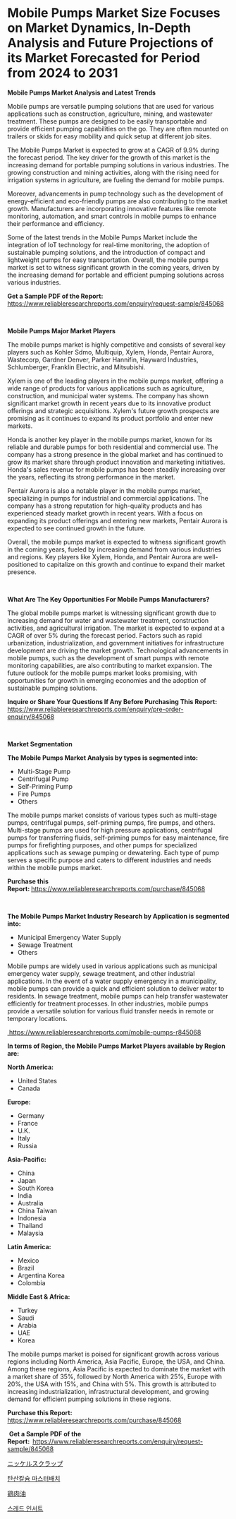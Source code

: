 <p><h1>Mobile Pumps Market Size Focuses on Market Dynamics, In-Depth Analysis and Future Projections of its Market Forecasted for Period from 2024 to 2031</h1></p><p><strong>Mobile Pumps Market Analysis and Latest Trends</strong></p>
<p><p>Mobile pumps are versatile pumping solutions that are used for various applications such as construction, agriculture, mining, and wastewater treatment. These pumps are designed to be easily transportable and provide efficient pumping capabilities on the go. They are often mounted on trailers or skids for easy mobility and quick setup at different job sites.</p><p>The Mobile Pumps Market is expected to grow at a CAGR of 9.9% during the forecast period. The key driver for the growth of this market is the increasing demand for portable pumping solutions in various industries. The growing construction and mining activities, along with the rising need for irrigation systems in agriculture, are fueling the demand for mobile pumps.</p><p>Moreover, advancements in pump technology such as the development of energy-efficient and eco-friendly pumps are also contributing to the market growth. Manufacturers are incorporating innovative features like remote monitoring, automation, and smart controls in mobile pumps to enhance their performance and efficiency.</p><p>Some of the latest trends in the Mobile Pumps Market include the integration of IoT technology for real-time monitoring, the adoption of sustainable pumping solutions, and the introduction of compact and lightweight pumps for easy transportation. Overall, the mobile pumps market is set to witness significant growth in the coming years, driven by the increasing demand for portable and efficient pumping solutions across various industries.</p></p>
<p><strong>Get a Sample PDF of the Report:&nbsp;</strong> <a href="https://www.reliableresearchreports.com/enquiry/request-sample/845068">https://www.reliableresearchreports.com/enquiry/request-sample/845068</a></p>
<p>&nbsp;</p>
<p><strong>Mobile Pumps Major Market Players</strong></p>
<p><p>The mobile pumps market is highly competitive and consists of several key players such as Kohler Sdmo, Multiquip, Xylem, Honda, Pentair Aurora, Wastecorp, Gardner Denver, Parker Hannifin, Hayward Industries, Schlumberger, Franklin Electric, and Mitsubishi. </p><p>Xylem is one of the leading players in the mobile pumps market, offering a wide range of products for various applications such as agriculture, construction, and municipal water systems. The company has shown significant market growth in recent years due to its innovative product offerings and strategic acquisitions. Xylem's future growth prospects are promising as it continues to expand its product portfolio and enter new markets.</p><p>Honda is another key player in the mobile pumps market, known for its reliable and durable pumps for both residential and commercial use. The company has a strong presence in the global market and has continued to grow its market share through product innovation and marketing initiatives. Honda's sales revenue for mobile pumps has been steadily increasing over the years, reflecting its strong performance in the market.</p><p>Pentair Aurora is also a notable player in the mobile pumps market, specializing in pumps for industrial and commercial applications. The company has a strong reputation for high-quality products and has experienced steady market growth in recent years. With a focus on expanding its product offerings and entering new markets, Pentair Aurora is expected to see continued growth in the future.</p><p>Overall, the mobile pumps market is expected to witness significant growth in the coming years, fueled by increasing demand from various industries and regions. Key players like Xylem, Honda, and Pentair Aurora are well-positioned to capitalize on this growth and continue to expand their market presence.</p></p>
<p>&nbsp;</p>
<p><strong>What Are The Key Opportunities For Mobile Pumps Manufacturers?</strong></p>
<p><p>The global mobile pumps market is witnessing significant growth due to increasing demand for water and wastewater treatment, construction activities, and agricultural irrigation. The market is expected to expand at a CAGR of over 5% during the forecast period. Factors such as rapid urbanization, industrialization, and government initiatives for infrastructure development are driving the market growth. Technological advancements in mobile pumps, such as the development of smart pumps with remote monitoring capabilities, are also contributing to market expansion. The future outlook for the mobile pumps market looks promising, with opportunities for growth in emerging economies and the adoption of sustainable pumping solutions.</p></p>
<p><strong>Inquire or Share Your Questions If Any Before Purchasing This Report:</strong> <a href="https://www.reliableresearchreports.com/enquiry/pre-order-enquiry/845068">https://www.reliableresearchreports.com/enquiry/pre-order-enquiry/845068</a></p>
<p>&nbsp;</p>
<p><strong>Market Segmentation</strong></p>
<p><strong>The Mobile Pumps Market Analysis by types is segmented into:</strong></p>
<p><ul><li>Multi-Stage Pump</li><li>Centrifugal Pump</li><li>Self-Priming Pump</li><li>Fire Pumps</li><li>Others</li></ul></p>
<p><p>The mobile pumps market consists of various types such as multi-stage pumps, centrifugal pumps, self-priming pumps, fire pumps, and others. Multi-stage pumps are used for high pressure applications, centrifugal pumps for transferring fluids, self-priming pumps for easy maintenance, fire pumps for firefighting purposes, and other pumps for specialized applications such as sewage pumping or dewatering. Each type of pump serves a specific purpose and caters to different industries and needs within the mobile pumps market.</p></p>
<p><strong>Purchase this Report:&nbsp;</strong><a href="https://www.reliableresearchreports.com/purchase/845068">https://www.reliableresearchreports.com/purchase/845068</a></p>
<p>&nbsp;</p>
<p><strong>The Mobile Pumps Market Industry Research by Application is segmented into:</strong></p>
<p><ul><li>Municipal Emergency Water Supply</li><li>Sewage Treatment</li><li>Others</li></ul></p>
<p><p>Mobile pumps are widely used in various applications such as municipal emergency water supply, sewage treatment, and other industrial applications. In the event of a water supply emergency in a municipality, mobile pumps can provide a quick and efficient solution to deliver water to residents. In sewage treatment, mobile pumps can help transfer wastewater efficiently for treatment processes. In other industries, mobile pumps provide a versatile solution for various fluid transfer needs in remote or temporary locations.</p></p>
<p><a href="https://www.reliableresearchreports.com/mobile-pumps-r845068">&nbsp;https://www.reliableresearchreports.com/mobile-pumps-r845068</a></p>
<p><strong>In terms of Region, the Mobile Pumps Market Players available by Region are:</strong></p>
<p>
    <p> <strong> North America: </strong>
        <ul>
            <li>United States</li>
            <li>Canada</li>
        </ul>
        </p> 
    <p> <strong> Europe: </strong>
        <ul>
            <li>Germany</li>
            <li>France</li>
            <li>U.K.</li>
            <li>Italy</li>
            <li>Russia</li>
        </ul>
        </p> 
    <p> <strong> Asia-Pacific: </strong>
        <ul>
            <li>China</li>
            <li>Japan</li>
            <li>South Korea</li>
            <li>India</li>
            <li>Australia</li>
            <li>China Taiwan</li>
            <li>Indonesia</li>
            <li>Thailand</li>
            <li>Malaysia</li>
        </ul>
        </p> 
    <p> <strong> Latin America: </strong>
        <ul>
            <li>Mexico</li>
            <li>Brazil</li>
            <li>Argentina Korea</li>
            <li>Colombia</li>
        </ul>
        </p> 
    <p> <strong> Middle East & Africa: </strong>
        <ul>
            <li>Turkey</li>
            <li>Saudi</li>
            <li>Arabia</li>
            <li>UAE</li>
            <li>Korea</li>
        </ul>
    </p>
    </p>
<p><p>The mobile pumps market is poised for significant growth across various regions including North America, Asia Pacific, Europe, the USA, and China. Among these regions, Asia Pacific is expected to dominate the market with a market share of 35%, followed by North America with 25%, Europe with 20%, the USA with 15%, and China with 5%. This growth is attributed to increasing industrialization, infrastructural development, and growing demand for efficient pumping solutions in these regions.</p></p>
<p><strong>Purchase this Report: </strong><a href="https://www.reliableresearchreports.com/purchase/845068">https://www.reliableresearchreports.com/purchase/845068</a></p>
<p>&nbsp;<strong>Get a Sample PDF of the Report:&nbsp;&nbsp;</strong><a href="https://www.reliableresearchreports.com/enquiry/request-sample/845068">https://www.reliableresearchreports.com/enquiry/request-sample/845068</a></p>
<p><strong></strong></p>
<p><p><a href="https://medium.com/@madelynhowe2023/%E3%83%8B%E3%83%83%E3%82%B1%E3%83%AB%E3%82%B9%E3%82%AF%E3%83%A9%E3%83%83%E3%83%97%E5%B8%82%E5%A0%B4%E3%81%AE%E5%88%86%E6%9E%90-2024%E5%B9%B4%E3%81%8B%E3%82%892031%E5%B9%B4%E3%81%BE%E3%81%A7%E3%81%AE%E3%82%B0%E3%83%AD%E3%83%BC%E3%83%90%E3%83%AB%E7%94%A3%E6%A5%AD%E3%81%AE%E5%B1%95%E6%9C%9B%E3%81%A8%E4%BA%88%E6%B8%AC-e74794bd56da">ニッケルスクラップ</a></p><p><a href="https://medium.com/@alanperkins1921/%EC%B9%BC%EC%8A%98-%ED%83%84%EC%82%B0-%EC%B9%BC%EC%8A%98-%EB%A7%88%EC%8A%A4%ED%84%B0%EB%B0%B0%EC%B9%98-%EC%8B%9C%EC%9E%A5-%EA%B2%BD%EC%9F%81-%EB%B6%84%EC%84%9D-%EC%8B%9C%EC%9E%A5-%EB%8F%99%ED%96%A5-%EB%B0%8F-2031%EB%85%84%EA%B9%8C%EC%A7%80%EC%9D%98-%EC%98%88%EC%B8%A1-55c9d1e5b248">탄산칼슘 마스터배치</a></p><p><a href="https://medium.com/@bertramveum2023/%E9%B6%8F%E6%B2%B9%E5%B8%82%E5%A0%B4%E3%81%AE%E5%88%86%E6%9E%90-%E3%82%B0%E3%83%AD%E3%83%BC%E3%83%90%E3%83%AB%E7%94%A3%E6%A5%AD%E3%81%AE%E5%B1%95%E6%9C%9B%E3%81%A8%E4%BA%88%E6%B8%AC-2024%E5%B9%B4%E3%81%8B%E3%82%892031%E5%B9%B4-e8ca30a1848f">鶏肉油</a></p><p><a href="https://medium.com/@jenniferstanley2022/%EC%8A%A4%EB%A0%88%EB%93%9C-%EC%82%BD%EC%9E%85%EB%AC%BC-%EC%8B%9C%EC%9E%A5-%EC%A0%84%EB%A7%9D-%EC%82%B0%EC%97%85-%EA%B0%9C%EC%9A%94-%EB%B0%8F-%EC%98%88%EC%B8%A1-2024%EB%85%84%EB%B6%80%ED%84%B0-2031%EB%85%84%EA%B9%8C%EC%A7%80-cd0ee09db023">스레드 인서트</a></p></p>